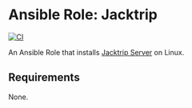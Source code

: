 # Ansible Role: Jacktrip

[![CI](https://github.com/guidowojke/ansible-role-jacktrip/workflows/CI/badge.svg?event=push)](https://github.com/guidowojke/ansible-role-jacktrip/actions?query=workflow%3ACI)

An Ansible Role that installs [Jacktrip Server](https://ccrma.stanford.edu/software/jacktrip/) on Linux.

## Requirements

None.

